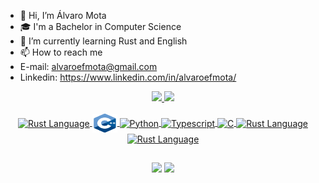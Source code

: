 - 👋 Hi, I’m Álvaro Mota
- 🎓 I'm a Bachelor in Computer Science
- 🌱 I’m currently learning Rust and English
- 📫 How to reach me
- E-mail: alvaroefmota@gmail.com
- Linkedin: https://www.linkedin.com/in/alvaroefmota/

<!---
AlvaroEFMota/AlvaroEFMota is a ✨ special ✨ repository because its `README.md` (this file) appears on your GitHub profile.
You can click the Preview link to take a look at your changes.
--->

<div align="center">
  <a href="https://github.com/alvaroefmota">
  <img height="180em" src="https://github-readme-stats.vercel.app/api?username=alvaroefmota&show_icons=true&theme=chartreuse-dark&include_all_commits=true&count_private=true"/>
  <img height="180em" src="https://github-readme-stats.vercel.app/api/top-langs/?username=alvaroefmota&layout=compact&langs_count=7&theme=chartreuse-dark"/>
</div>

<div align="center"><br>
<!--   <img align="center" alt="Rust Language" height="30" width="40" src="https://www.vectorlogo.zone/logos/rust-lang/rust-lang-icon.svg"> -->
<!--   <img align="center" alt="Rust Language" height="30" width="80" src="https://upload.wikimedia.org/wikipedia/commons/e/ea/Rust_vector_logo.svg"> -->
  <img align="center" alt="Rust Language" height="30" width="50" src="https://rustacean.net/assets/cuddlyferris.svg">
  <img align="center" alt="C++" height="30" width="40" src="https://raw.githubusercontent.com/devicons/devicon/master/icons/cplusplus/cplusplus-original.svg">
  <img align="center" alt="Python" height="30" width="40" src="https://www.vectorlogo.zone/logos/python/python-icon.svg">
  <img align="center" alt="Typescript" height="30" width="40" src="https://www.vectorlogo.zone/logos/typescriptlang/typescriptlang-icon.svg">
  <img align="center" alt="C" height="30" width="40" src="https://cdn.jsdelivr.net/gh/devicons/devicon/icons/c/c-original.svg" />
  <img align="center" alt="Rust Language" height="30" width="40" src="https://www.vectorlogo.zone/logos/git-scm/git-scm-icon.svg">
  <img align="center" alt="Rust Language" height="30" width="40" src="https://www.vectorlogo.zone/logos/linux/linux-icon.svg">
</div>

##

<div align="center">    
  <a href="https://www.linkedin.com/in/alvaroefmota/" target="_blank"><img src="https://img.shields.io/badge/-LinkedIn-%230077B5?style=for-the-badge&logo=linkedin&logoColor=white" target="_blank"></a> 
  <a href = "mailto:alvaroefmota@gmail.com"><img src="https://img.shields.io/badge/-Gmail-%23333?style=for-the-badge&logo=gmail&logoColor=white" target="_blank"></a>
</div>
